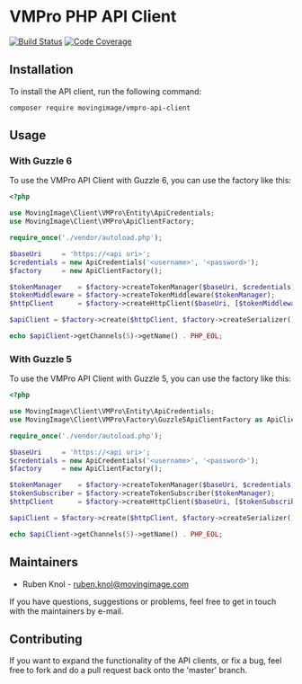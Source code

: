 # VMPro PHP API Client

[![Build Status](https://travis-ci.org/MovingImage24/VMProApiClient.svg?branch=master)](https://travis-ci.org/MovingImage24/VMProApiClient) [![Code Coverage](https://scrutinizer-ci.com/g/MovingImage24/VMProApiClient/badges/coverage.png?b=scrutinizer)](https://scrutinizer-ci.com/g/MovingImage24/VMProApiClient/?branch=scrutinizer)

## Installation

To install the API client, run the following command:

```
composer require movingimage/vmpro-api-client
```

## Usage

### With Guzzle 6

To use the VMPro API Client with Guzzle 6, you can use the factory like this:

```php
<?php

use MovingImage\Client\VMPro\Entity\ApiCredentials;
use MovingImage\Client\VMPro\ApiClientFactory;

require_once('./vendor/autoload.php');

$baseUri     = 'https://<api uri>';
$credentials = new ApiCredentials('<username>', '<password>');
$factory     = new ApiClientFactory();

$tokenManager    = $factory->createTokenManager($baseUri, $credentials);
$tokenMiddleware = $factory->createTokenMiddleware($tokenManager);
$httpClient      = $factory->createHttpClient($baseUri, [$tokenMiddleware]);

$apiClient = $factory->create($httpClient, $factory->createSerializer());

echo $apiClient->getChannels(5)->getName() . PHP_EOL;
```

### With Guzzle 5

To use the VMPro API Client with Guzzle 5, you can use the factory like this:

```php
<?php

use MovingImage\Client\VMPro\Entity\ApiCredentials;
use MovingImage\Client\VMPro\Factory\Guzzle5ApiClientFactory as ApiClientFactory;

require_once('./vendor/autoload.php');

$baseUri     = 'https://<api uri>';
$credentials = new ApiCredentials('<username>', '<password>');
$factory     = new ApiClientFactory();

$tokenManager    = $factory->createTokenManager($baseUri, $credentials);
$tokenSubscriber = $factory->createTokenSubscriber($tokenManager);
$httpClient      = $factory->createHttpClient($baseUri, [$tokenSubscriber]);

$apiClient = $factory->create($httpClient, $factory->createSerializer());

echo $apiClient->getChannels(5)->getName() . PHP_EOL;
```

## Maintainers

* Ruben Knol - ruben.knol@movingimage.com

If you have questions, suggestions or problems, feel free to get in touch with the maintainers by e-mail.

## Contributing

If you want to expand the functionality of the API clients, or fix a bug, feel free to fork and do a pull request back onto the 'master' branch.